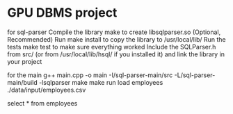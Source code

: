 # GPU DBMS project

for sql-parser
Compile the library make to create libsqlparser.so
(Optional, Recommended) Run make install to copy the library to /usr/local/lib/
Run the tests make test to make sure everything worked
Include the SQLParser.h from src/ (or from /usr/local/lib/hsql/ if you installed it) and link the library in your project

for the main
g++ main.cpp -o main -I/sql-parser-main/src -L/sql-parser-main/build -lsqlparser
make 
make run
load employees ./data/input/employees.csv 

select * from employees